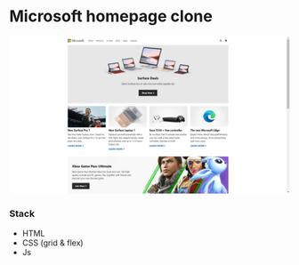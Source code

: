 # Microsoft homepage clone

![preview](/assets/preview.png)

### Stack

- HTML
- CSS (grid & flex)
- Js
